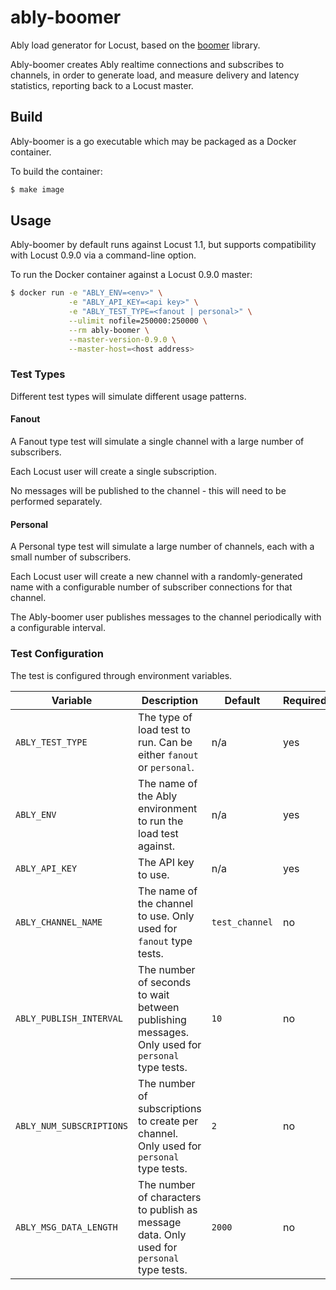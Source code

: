 # ably-boomer

Ably load generator for Locust, based on the [boomer](https://github.com/myzhan/boomer) library.

Ably-boomer creates Ably realtime connections and subscribes to channels, in order to generate load, and measure delivery and latency statistics, reporting back to a Locust master.

## Build

Ably-boomer is a go executable which may be packaged as a Docker container.

To build the container:

```bash
$ make image
```

## Usage

Ably-boomer by default runs against Locust 1.1, but supports compatibility with Locust 0.9.0 via a command-line option.

To run the Docker container against a Locust 0.9.0 master:

```bash
$ docker run -e "ABLY_ENV=<env>" \
             -e "ABLY_API_KEY=<api key>" \
             -e "ABLY_TEST_TYPE=<fanout | personal>" \
             --ulimit nofile=250000:250000 \
             --rm ably-boomer \
             --master-version-0.9.0 \
             --master-host=<host address>
```

### Test Types

Different test types will simulate different usage patterns.

#### Fanout

A Fanout type test will simulate a single channel with a large number of subscribers.

Each Locust user will create a single subscription.

No messages will be published to the channel - this will need to be performed separately.

#### Personal

A Personal type test will simulate a large number of channels, each with a small number of subscribers.

Each Locust user will create a new channel with a randomly-generated name with a configurable number of subscriber connections for that channel.

The Ably-boomer user publishes messages to the channel periodically with a configurable interval.

### Test Configuration

The test is configured through environment variables.

Variable | Description | Default | Required
--- | --- | --- | ---
`ABLY_TEST_TYPE` | The type of load test to run. Can be either `fanout` or `personal`. | n/a | yes
`ABLY_ENV` | The name of the Ably environment to run the load test against. | n/a | yes
`ABLY_API_KEY` | The API key to use. | n/a | yes
`ABLY_CHANNEL_NAME` | The name of the channel to use. Only used for `fanout` type tests. | `test_channel` | no
`ABLY_PUBLISH_INTERVAL` | The number of seconds to wait between publishing messages. Only used for `personal` type tests. | `10` | no
`ABLY_NUM_SUBSCRIPTIONS` | The number of subscriptions to create per channel. Only used for `personal` type tests. | `2` | no
`ABLY_MSG_DATA_LENGTH` | The number of characters to publish as message data. Only used for `personal` type tests. | `2000` | no
